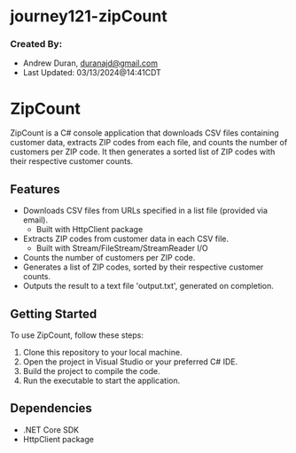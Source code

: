 # journey121-zipCount

### Created By: 
* Andrew Duran, duranajd@gmail.com
* Last Updated: 03/13/2024@14:41CDT

# ZipCount

ZipCount is a C# console application that downloads CSV files containing customer data, extracts ZIP codes from each file, and counts the number of customers per ZIP code. It then generates a sorted list of ZIP codes with their respective customer counts.

## Features

- Downloads CSV files from URLs specified in a list file (provided via email).
  - Built with HttpClient package
- Extracts ZIP codes from customer data in each CSV file.
  - Built with Stream/FileStream/StreamReader I/O
- Counts the number of customers per ZIP code.
- Generates a list of ZIP codes, sorted by their respective customer counts.
- Outputs the result to a text file 'output.txt', generated on completion.

## Getting Started

To use ZipCount, follow these steps:

1. Clone this repository to your local machine.
2. Open the project in Visual Studio or your preferred C# IDE.
3. Build the project to compile the code.
4. Run the executable to start the application.

## Dependencies

- .NET Core SDK
- HttpClient package



